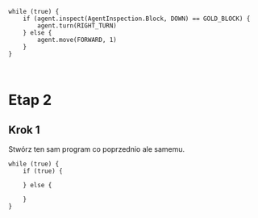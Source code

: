 ```blocks
while (true) {
    if (agent.inspect(AgentInspection.Block, DOWN) == GOLD_BLOCK) {
        agent.turn(RIGHT_TURN)
    } else {
        agent.move(FORWARD, 1)
    }
}



```
# Etap 2

## Krok 1
Stwórz ten sam program co poprzednio ale samemu.

```template
while (true) {
    if (true) {
     
    } else {
      
    }
}


```

